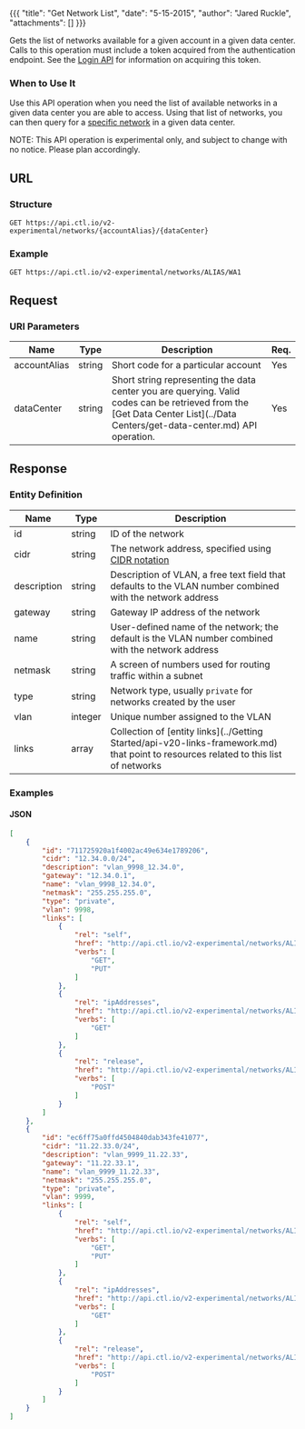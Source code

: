{{{
  "title": "Get Network List",
  "date": "5-15-2015",
  "author": "Jared Ruckle",
  "attachments": []
}}}

Gets the list of networks available for a given account in a given data center. Calls to this operation must include a token acquired from the authentication endpoint. See the [Login API](../Authentication/login.md) for information on acquiring this token.

### When to Use It

Use this API operation when you need the list of available networks in a given data center you are able to access. Using that list of networks, you can then query for a [specific network](../Networks/get-network.md) in a given data center.

  NOTE: This API operation is experimental only, and subject to change with no notice. Please plan accordingly.

## URL

### Structure

    GET https://api.ctl.io/v2-experimental/networks/{accountAlias}/{dataCenter}

### Example

    GET https://api.ctl.io/v2-experimental/networks/ALIAS/WA1

## Request

### URI Parameters

| Name | Type | Description | Req. |
| --- | --- | --- | --- |
| accountAlias | string | Short code for a particular account | Yes |
| dataCenter | string | Short string representing the data center you are querying. Valid codes can be retrieved from the [Get Data Center List](../Data Centers/get-data-center.md) API operation. | Yes |

## Response

### Entity Definition

| Name | Type | Description |
| --- | --- | --- |
| id | string | ID of the network  |
| cidr | string | The network address, specified using [CIDR notation](http://en.wikipedia.org/wiki/Classless_Inter-Domain_Routing) |
| description | string | Description of VLAN, a free text field that defaults to the VLAN number combined with the network address |
| gateway | string | Gateway IP address of the network |
| name | string | User-defined name of the network; the default is the VLAN number combined with the network address |
| netmask | string | A screen of numbers used for routing traffic within a subnet |
| type | string | Network type, usually `private` for networks created by the user |
| vlan | integer | Unique number assigned to the VLAN |
| links | array | Collection of [entity links](../Getting Started/api-v20-links-framework.md) that point to resources related to this list of networks |

### Examples

#### JSON
```json
[
    {
        "id": "711725920a1f4002ac49e634e1789206",
        "cidr": "12.34.0.0/24",
        "description": "vlan_9998_12.34.0",
        "gateway": "12.34.0.1",
        "name": "vlan_9998_12.34.0",
        "netmask": "255.255.255.0",
        "type": "private",
        "vlan": 9998,
        "links": [
            {
                "rel": "self",
                "href": "http://api.ctl.io/v2-experimental/networks/ALIAS/WA1/711725920a1f4002ac49e634e1789206",
                "verbs": [
                    "GET",
                    "PUT"
                ]
            },
            {
                "rel": "ipAddresses",
                "href": "http://api.ctl.io/v2-experimental/networks/ALIAS/WA1/711725920a1f4002ac49e634e1789206/ipAddresses",
                "verbs": [
                    "GET"
                ]
            },
            {
                "rel": "release",
                "href": "http://api.ctl.io/v2-experimental/networks/ALIAS/WA1/711725920a1f4002ac49e634e1789206/release",
                "verbs": [
                    "POST"
                ]
            }
        ]
    },
    {
        "id": "ec6ff75a0ffd4504840dab343fe41077",
        "cidr": "11.22.33.0/24",
        "description": "vlan_9999_11.22.33",
        "gateway": "11.22.33.1",
        "name": "vlan_9999_11.22.33",
        "netmask": "255.255.255.0",
        "type": "private",
        "vlan": 9999,
        "links": [
            {
                "rel": "self",
                "href": "http://api.ctl.io/v2-experimental/networks/ALIAS/WA1/ec6ff75a0ffd4504840dab343fe41077",
                "verbs": [
                    "GET",
                    "PUT"
                ]
            },
            {
                "rel": "ipAddresses",
                "href": "http://api.ctl.io/v2-experimental/networks/ALIAS/WA1/ec6ff75a0ffd4504840dab343fe41077/ipAddresses",
                "verbs": [
                    "GET"
                ]
            },
            {
                "rel": "release",
                "href": "http://api.ctl.io/v2-experimental/networks/ALIAS/WA1/ec6ff75a0ffd4504840dab343fe41077/release",
                "verbs": [
                    "POST"
                ]
            }
        ]
    }
]
```
